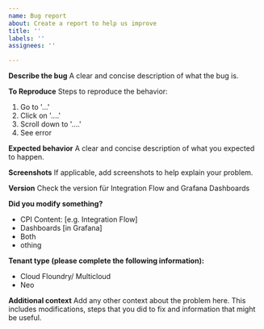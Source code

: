 ```yaml
---
name: Bug report
about: Create a report to help us improve
title: ''
labels: ''
assignees: ''

---
```


**Describe the bug**
A clear and concise description of what the bug is.

**To Reproduce**
Steps to reproduce the behavior:
1. Go to '...'
2. Click on '....'
3. Scroll down to '....'
4. See error

**Expected behavior**
A clear and concise description of what you expected to happen.

**Screenshots**
If applicable, add screenshots to help explain your problem.

**Version**
Check the version für Integration Flow and Grafana Dashboards

**Did you modify something?**
 - CPI Content: [e.g. Integration Flow]
 - Dashboards [in Grafana]
 - Both
 - othing

**Tenant type (please complete the following information):**
 - Cloud Floundry/ Multicloud
 - Neo

**Additional context**
Add any other context about the problem here. This includes modifications, steps that you did to fix and information that might be useful.
